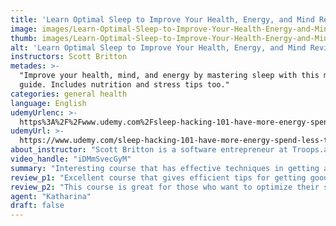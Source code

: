 ```yaml
---
title: 'Learn Optimal Sleep to Improve Your Health, Energy, and Mind Review'
image: images/Learn-Optimal-Sleep-to-Improve-Your-Health-Energy-and-Mind-Review.jpeg
thumb: images/Learn-Optimal-Sleep-to-Improve-Your-Health-Energy-and-Mind-Review.jpeg
alt: 'Learn Optimal Sleep to Improve Your Health, Energy, and Mind Review'
instructors: Scott Britton
metades: >-
  "Improve your health, mind, and energy by mastering sleep with this master
  guide. Includes nutrition and stress tips too."
categories: general health
language: English
udemyUrlenc: >-
  https%3A%2F%2Fwww.udemy.com%2Fsleep-hacking-101-have-more-energy-spend-less-time-in-bed%2F
udemyUrl: >-
  https://www.udemy.com/sleep-hacking-101-have-more-energy-spend-less-time-in-bed/
about_instructor: "Scott Britton is a software entrepreneur at Troops.ai, one of the best startups at NYC. He has a personal site called Life-Long Learner and has a huge passion for personal development, marketing, and travel which he shares to thousands of his students."
video_handle: "iDMmSvecGyM"
summary: "Interesting course that has effective techniques in getting a high-quality sleep and be more productive during the day. There are a lot of information that is delivered in a highly engaging way."
review_p1: "Excellent course that gives efficient tips for getting good sleep habits. The content is delivered in a concise way that will save the students a lot of learning time. There are a lot of benefits that the students can gain from this course in terms of a good sleep. The techniques in the course have a noticeable result in the sleeping pattern of the students as everything can be affected in a short time and the techniques can be easily implemented by the students. The lessons have a good pace and structure that makes it easy to comprehend."
review_p2: "This course is great for those who want to optimize their sleeping time and feels more energized throughout the day. The course gives a nice overview of sleep, the things that affect it and how to improve overall sleep quality. It does not give too much unnecessary details and the lessons are entertaining and interesting. This course shows the students how to put the techniques into action and help them understand how sleep works. The course is packed full of information and highly engaging to its students.  The lessons teach how the students can eliminate their bad sleeping habits and provided the students with some smartphone apps that they can use to have a better sleep."
agent: "Katharina"
draft: false
---
```



